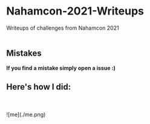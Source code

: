 # Nahamcon-2021-Writeups
Writeups of challenges from Nahamcon 2021
</br>
</br>

## Mistakes

**If you find a mistake simply open a issue :)**

## Here's how I did:

</br>
</br>
![me](./me.png)

